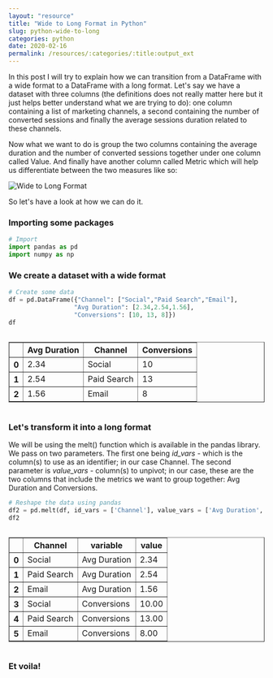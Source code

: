 ```yaml
---
layout: "resource"
title: "Wide to Long Format in Python"
slug: python-wide-to-long
categories: python
date: 2020-02-16
permalink: /resources/:categories/:title:output_ext
---
```

In this post I will try to explain how we can transition from a DataFrame with a wide format to a DataFrame with a long format. Let's say we have a dataset with three columns (the definitions does not really matter here but it just helps better understand what we are trying to do): one column containing a list of marketing channels, a second containing the number of converted sessions and finally the average sessions duration related to these channels.

Now what we want to do is group the two columns containing the average duration and the number of converted sessions together under one column called Value. And finally have another column called Metric which will help us differentiate between the two measures like so:

<picture>
	<source media="(min-width: 840px)" srcset="{{ 'assets/img/python/wide-to-long/wideTolongDesktop.png' | relative_url }}">
	<source media="(max-width: 840px)" srcset="{{ 'assets/img/python/wide-to-long/wideTolongMobile.png' | relative_url }}">
	<img src="{{ 'assets/img/python/wide-to-long/wideTolongMobile.png' | relative_url }}" alt="Wide to Long Format"/>
</picture>

So let's have a look at how we can do it.

### Importing some packages


```python
# Import
import pandas as pd
import numpy as np
```

### We create a dataset with a wide format


```python
# Create some data
df = pd.DataFrame({"Channel": ["Social","Paid Search","Email"],
                  "Avg Duration": [2.34,2.54,1.56],
                  "Conversions": [10, 13, 8]})
df
```




<div style="overflow-x:auto;">

<table border="1" class="dataframe">
<thead>
<tr>
<th></th>
<th>Avg Duration</th>
<th>Channel</th>
<th>Conversions</th>
</tr>
</thead>
<tbody>
<tr>
<th>0</th>
<td>2.34</td>
<td>Social</td>
<td>10</td>
</tr>
<tr>
<th>1</th>
<td>2.54</td>
<td>Paid Search</td>
<td>13</td>
</tr>
<tr>
<th>2</th>
<td>1.56</td>
<td>Email</td>
<td>8</td>
</tr>
</tbody>
</table>
</div>



### Let's transform it into a long format

We will be using the melt() function which is available in the pandas library. We pass on two parameters. The first one being _id_vars_ - which is the column(s) to use as an identifier; in our case Channel. The second parameter is _value_vars_ - column(s) to unpivot; in our case, these are the two columns that include the metrics we want to group together: Avg Duration and Conversions.


```python
# Reshape the data using pandas
df2 = pd.melt(df, id_vars = ['Channel'], value_vars = ['Avg Duration', 'Conversions'])
df2
```




<div style="overflow-x:auto;">

<table border="1" class="dataframe">
<thead>
<tr>
<th></th>
<th>Channel</th>
<th>variable</th>
<th>value</th>
</tr>
</thead>
<tbody>
<tr>
<th>0</th>
<td>Social</td>
<td>Avg Duration</td>
<td>2.34</td>
</tr>
<tr>
<th>1</th>
<td>Paid Search</td>
<td>Avg Duration</td>
<td>2.54</td>
</tr>
<tr>
<th>2</th>
<td>Email</td>
<td>Avg Duration</td>
<td>1.56</td>
</tr>
<tr>
<th>3</th>
<td>Social</td>
<td>Conversions</td>
<td>10.00</td>
</tr>
<tr>
<th>4</th>
<td>Paid Search</td>
<td>Conversions</td>
<td>13.00</td>
</tr>
<tr>
<th>5</th>
<td>Email</td>
<td>Conversions</td>
<td>8.00</td>
</tr>
</tbody>
</table>
</div>



### Et voila!

